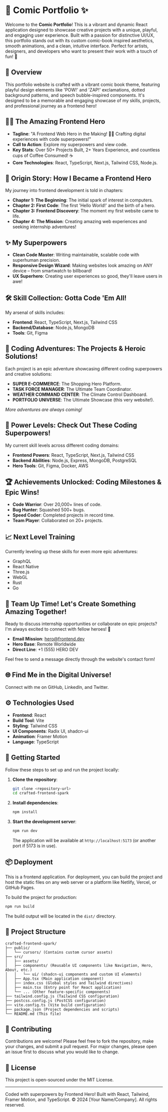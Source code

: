 # 🎨 Comic Portfolio ✨

Welcome to the **Comic Portfolio**! This is a vibrant and dynamic React application designed to showcase creative projects with a unique, playful, and engaging user experience. Built with a passion for distinctive UI/UX, this portfolio stands out with its custom comic-book inspired aesthetics, smooth animations, and a clean, intuitive interface. Perfect for artists, designers, and developers who want to present their work with a touch of fun! 🚀

## 🌟 Overview

This portfolio website is crafted with a vibrant comic book theme, featuring playful design elements like 'POW!' and 'ZAP!' exclamations, dotted background patterns, and speech bubble-inspired components. It's designed to be a memorable and engaging showcase of my skills, projects, and professional journey as a frontend hero!

## 🦸‍♂️ The Amazing Frontend Hero

-   **Tagline**: "A Frontend Web Hero in the Making! 🦸‍♂️ Crafting digital experiences with code superpowers!"
-   **Call to Action**: Explore my superpowers and view code.
-   **Key Stats**: Over 50+ Projects Built, 2+ Years Experience, and countless cups of Coffee Consumed! ☕
-   **Core Technologies**: React, TypeScript, Next.js, Tailwind CSS, Node.js.

## 📖 Origin Story: How I Became a Frontend Hero

My journey into frontend development is told in chapters:

-   **Chapter 1: The Beginning**: The initial spark of interest in computers.
-   **Chapter 2: First Code**: The first 'Hello World!' and the birth of a hero.
-   **Chapter 3: Frontend Discovery**: The moment my first website came to life.
-   **Chapter 4: The Mission**: Creating amazing web experiences and seeking internship adventures!

## ✨ My Superpowers

-   **Clean Code Master**: Writing maintainable, scalable code with superhuman precision.
-   **Responsive Design Wizard**: Making websites look amazing on ANY device – from smartwatch to billboard!
-   **UX Superhero**: Creating user experiences so good, they'll leave users in awe!

## 🛠️ Skill Collection: Gotta Code 'Em All!

My arsenal of skills includes:

-   **Frontend**: React, TypeScript, Next.js, Tailwind CSS
-   **Backend/Database**: Node.js, MongoDB
-   **Tools**: Git, Figma

## 🚀 Coding Adventures: The Projects & Heroic Solutions!

Each project is an epic adventure showcasing different coding superpowers and creative solutions:

-   **SUPER E-COMMERCE**: The Shopping Hero Platform.
-   **TASK FORCE MANAGER**: The Ultimate Team Coordinator.
-   **WEATHER COMMAND CENTER**: The Climate Control Dashboard.
-   **PORTFOLIO UNIVERSE**: The Ultimate Showcase (this very website!).

_More adventures are always coming!_

## 💪 Power Levels: Check Out These Coding Superpowers!

My current skill levels across different coding domains:

-   **Frontend Powers**: React, TypeScript, Next.js, Tailwind CSS
-   **Backend Abilities**: Node.js, Express, MongoDB, PostgreSQL
-   **Hero Tools**: Git, Figma, Docker, AWS

## 🏆 Achievements Unlocked: Coding Milestones & Epic Wins!

-   **Code Warrior**: Over 20,000+ lines of code.
-   **Bug Hunter**: Squashed 500+ bugs.
-   **Speed Coder**: Completed projects in record time.
-   **Team Player**: Collaborated on 20+ projects.

## 📈 Next Level Training

Currently leveling up these skills for even more epic adventures:

-   GraphQL
-   React Native
-   Three.js
-   WebGL
-   Rust
-   Go

## 🤝 Team Up Time! Let's Create Something Amazing Together!

Ready to discuss internship opportunities or collaborate on epic projects? I'm always excited to connect with fellow heroes! 📧

-   **Email Mission**: hero@frontend.dev
-   **Hero Base**: Remote Worldwide
-   **Direct Line**: +1 (555) HERO DEV

Feel free to send a message directly through the website's contact form!

## 🌐 Find Me in the Digital Universe!

Connect with me on GitHub, LinkedIn, and Twitter.

## ⚙️ Technologies Used

-   **Frontend**: React
-   **Build Tool**: Vite
-   **Styling**: Tailwind CSS
-   **UI Components**: Radix UI, shadcn-ui
-   **Animation**: Framer Motion
-   **Language**: TypeScript

## 🚀 Getting Started

Follow these steps to set up and run the project locally:

1.  **Clone the repository**:
    ```bash
    git clone <repository-url>
    cd crafted-frontend-spark
    ```

2.  **Install dependencies**:
    ```bash
    npm install
    ```

3.  **Start the development server**:
    ```bash
    npm run dev
    ```

    The application will be available at `http://localhost:5173` (or another port if 5173 is in use).

## 📦 Deployment

This is a frontend application. For deployment, you can build the project and host the static files on any web server or a platform like Netlify, Vercel, or GitHub Pages.

To build the project for production:

```bash
npm run build
```

The build output will be located in the `dist/` directory.

## 📂 Project Structure

```
crafted-frontend-spark/
├── public/
│   └── cursors/ (Contains custom cursor assets)
├── src/
│   ├── assets/
│   ├── components/ (Reusable UI components like Navigation, Hero, About, etc.)
│   │   └── ui/ (shadcn-ui components and custom UI elements)
│   ├── App.tsx (Main application component)
│   ├── index.css (Global styles and Tailwind directives)
│   ├── main.tsx (Entry point for React application)
│   └── ... (Other feature-specific components)
├── tailwind.config.js (Tailwind CSS configuration)
├── postcss.config.js (PostCSS configuration)
├── vite.config.ts (Vite build configuration)
├── package.json (Project dependencies and scripts)
└── README.md (This file)
```

## 🤝 Contributing

Contributions are welcome! Please feel free to fork the repository, make your changes, and submit a pull request. For major changes, please open an issue first to discuss what you would like to change.

## 📜 License

This project is open-sourced under the MIT License.

---

Coded with superpowers by Frontend Hero! Built with React, Tailwind, Framer Motion, and TypeScript. © 2024 [Your Name/Company]. All rights reserved.
